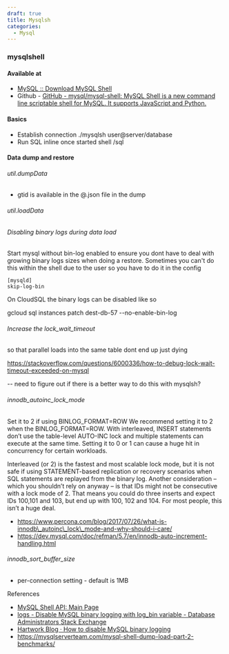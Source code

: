 ```yaml
---
draft: true
title: Mysqlsh
categories:
  - Mysql
---
```

### mysqlshell

#### Available at

* [MySQL :: Download MySQL Shell](https://dev.mysql.com/downloads/shell/)
* Github - [GitHub - mysql/mysql-shell: MySQL Shell is a new command line scriptable shell for MySQL. It supports JavaScript and Python.](https://github.com/mysql/mysql-shell)

#### Basics

* Establish connection
./mysqlsh user@server/database
* Run SQL inline once started shell
/sql

#### Data dump and restore

###### util.dumpData

* gtid is available in the @.json file in the dump

###### util.loadData

###### Disabling binary logs during data load

Start mysql without bin-log enabled to ensure you dont have to deal with growing binary logs sizes when doing a restore. Sometimes you can't do this within the shell due to the user so you have to do it in the config

```
[mysqld]
skip-log-bin
```

On CloudSQL the binary logs can be disabled like so

gcloud sql instances patch dest-db-57 --no-enable-bin-log

###### Increase the lock\_wait\_timeout

so that parallel loads into the same table dont end up just dying

https://stackoverflow.com/questions/6000336/how-to-debug-lock-wait-timeout-exceeded-on-mysql

\-\- need to figure out if there is a better way to do this with mysqlsh?

###### innodb\_autoinc\_lock\_mode

Set it to 2 if using BINLOG\_FORMAT=ROW
We recommend setting it to 2 when the BINLOG\_FORMAT=ROW. With interleaved, INSERT statements don’t use the table-level AUTO-INC lock and multiple statements can execute at the same time. Setting it to 0 or 1 can cause a huge hit in concurrency for certain workloads.

Interleaved (or 2) is the fastest and most scalable lock mode, but it is not safe if using STATEMENT-based replication or recovery scenarios when SQL statements are replayed from the binary log. Another consideration – which you shouldn’t rely on anyway – is that IDs might not be consecutive with a lock mode of 2. That means you could do three inserts and expect IDs 100,101 and 103, but end up with 100, 102 and 104. For most people, this isn’t a huge deal.
<br>
* https://www.percona.com/blog/2017/07/26/what-is-innodb\_autoinc\_lock\_mode-and-why-should-i-care/
* https://dev.mysql.com/doc/refman/5.7/en/innodb-auto-increment-handling.html

###### innodb\_sort\_buffer\_size

* per-connection setting - default is 1MB 

References

* [MySQL Shell API: Main Page](https://dev.mysql.com/doc/dev/mysqlsh-api-javascript/8.0/)
* [logs - Disable MySQL binary logging with log\_bin variable - Database Administrators Stack Exchange](https://dba.stackexchange.com/questions/72770/disable-mysql-binary-logging-with-log-bin-variable)
* [Hartwork Blog · How to disable MySQL binary logging](https://blog.hartwork.org/posts/how-to-disable-mysql-binary-logging/)
* https://mysqlserverteam.com/mysql-shell-dump-load-part-2-benchmarks/